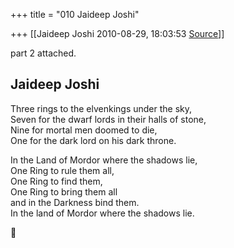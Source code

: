+++
title = "010 Jaideep Joshi"

+++
[[Jaideep Joshi	2010-08-29, 18:03:53 [Source](https://groups.google.com/g/samskrita/c/s5dEjmePM6A)]]



part 2 attached.  
  
Jaideep Joshi  
----------------------------------------------------------------  
Three rings to the elvenkings under the sky,  
Seven for the dwarf lords in their halls of stone,  
Nine for mortal men doomed to die,  
One for the dark lord on his dark throne.  
  
In the Land of Mordor where the shadows lie,  
One Ring to rule them all,  
One Ring to find them,  
One Ring to bring them all  
and in the Darkness bind them.  
In the land of Mordor where the shadows lie.



